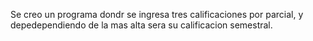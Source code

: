 Se creo un programa dondr se ingresa tres calificaciones por parcial, y depedependiendo de la mas alta sera su calificacion semestral.